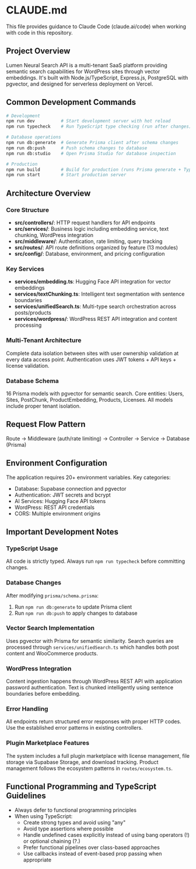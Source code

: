 # CLAUDE.md

This file provides guidance to Claude Code (claude.ai/code) when working with code in this repository.

## Project Overview

Lumen Neural Search API is a multi-tenant SaaS platform providing semantic search capabilities for WordPress sites through vector embeddings. It's built with Node.js/TypeScript, Express.js, PostgreSQL with pgvector, and designed for serverless deployment on Vercel.

## Common Development Commands

```bash
# Development
npm run dev          # Start development server with hot reload
npm run typecheck    # Run TypeScript type checking (run after changes)

# Database operations
npm run db:generate  # Generate Prisma client after schema changes
npm run db:push      # Push schema changes to database
npm run db:studio    # Open Prisma Studio for database inspection

# Production
npm run build        # Build for production (runs Prisma generate + TypeScript compile)
npm run start        # Start production server
```

## Architecture Overview

### Core Structure
- **src/controllers/**: HTTP request handlers for API endpoints
- **src/services/**: Business logic including embedding service, text chunking, WordPress integration
- **src/middleware/**: Authentication, rate limiting, query tracking
- **src/routes/**: API route definitions organized by feature (13 modules)
- **src/config/**: Database, environment, and pricing configuration

### Key Services
- **services/embedding.ts**: Hugging Face API integration for vector embeddings
- **services/textChunking.ts**: Intelligent text segmentation with sentence boundaries
- **services/unifiedSearch.ts**: Multi-type search orchestration across posts/products
- **services/wordpress/**: WordPress REST API integration and content processing

### Multi-Tenant Architecture
Complete data isolation between sites with user ownership validation at every data access point. Authentication uses JWT tokens + API keys + license validation.

### Database Schema
16 Prisma models with pgvector for semantic search. Core entities: Users, Sites, PostChunk, ProductEmbedding, Products, Licenses. All models include proper tenant isolation.

## Request Flow Pattern

Route → Middleware (auth/rate limiting) → Controller → Service → Database (Prisma)

## Environment Configuration

The application requires 20+ environment variables. Key categories:
- Database: Supabase connection and pgvector
- Authentication: JWT secrets and bcrypt
- AI Services: Hugging Face API tokens
- WordPress: REST API credentials
- CORS: Multiple environment origins

## Important Development Notes

### TypeScript Usage
All code is strictly typed. Always run `npm run typecheck` before committing changes.

### Database Changes
After modifying `prisma/schema.prisma`:
1. Run `npm run db:generate` to update Prisma client
2. Run `npm run db:push` to apply changes to database

### Vector Search Implementation
Uses pgvector with Prisma for semantic similarity. Search queries are processed through `services/unifiedSearch.ts` which handles both post content and WooCommerce products.

### WordPress Integration
Content ingestion happens through WordPress REST API with application password authentication. Text is chunked intelligently using sentence boundaries before embedding.

### Error Handling
All endpoints return structured error responses with proper HTTP codes. Use the established error patterns in existing controllers.

### Plugin Marketplace Features
The system includes a full plugin marketplace with license management, file storage via Supabase Storage, and download tracking. Product management follows the ecosystem patterns in `routes/ecosystem.ts`.

## Functional Programming and TypeScript Guidelines

- Always defer to functional programming principles
- When using TypeScript:
  * Create strong types and avoid using "any"
  * Avoid type assertions where possible
  * Handle undefined cases explicitly instead of using bang operators (!) or optional chaining (?.)
  * Prefer functional pipelines over class-based approaches
  * Use callbacks instead of event-based prop passing when appropriate